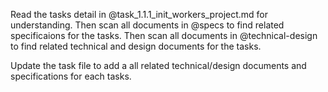 Read the tasks detail in @task_1.1.1_init_workers_project.md for understanding. 
Then scan all documents in @specs to find related specificaions for the tasks.
Then scan all documents in @technical-design  to find related technical and design documents for the tasks.

Update the task file to add a all related technical/design documents and specifications for each tasks.